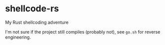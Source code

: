 # shellcode-rs
My Rust shellcoding adventure

I'm not sure if the project still compiles (probably not), see `go.sh` for reverse engineering.
